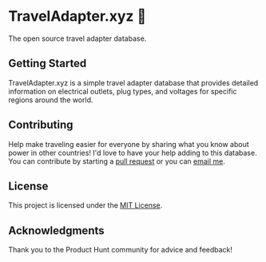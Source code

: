 # TravelAdapter.xyz 🔌

The open source travel adapter database.

## Getting Started

TravelAdapter.xyz is a simple travel adapter database that provides detailed information on electrical outlets, plug types, and voltages for specific regions around the world.

## Contributing

Help make traveling easier for everyone by sharing what you know about power in other countries! I'd love to have your help adding to this database. You can contribute by starting a [pull request](https://github.com/RyanShook/traveladapter.xyz/pulls) or you can [email me](mailto:traveladapterxyz@gmail.com).

## License

This project is licensed under the [MIT License](https://github.com/RyanShook/traveladapter.xyz/blob/master/LICENSE).

## Acknowledgments

Thank you to the Product Hunt community for advice and feedback!
